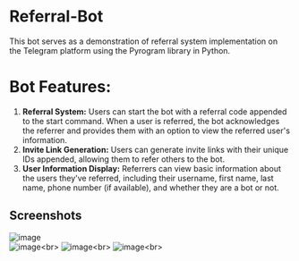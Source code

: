 # Referral-Bot
 This bot serves as a demonstration of referral system implementation on the Telegram platform using the Pyrogram library in Python.
 
# Bot Features:

1. **Referral System:** Users can start the bot with a referral code appended to the start command. When a user is referred, the bot acknowledges the referrer and provides them with an option to view the referred user's information.
2. **Invite Link Generation:** Users can generate invite links with their unique IDs appended, allowing them to refer others to the bot.
3. **User Information Display:** Referrers can view basic information about the users they've referred, including their username, first name, last name, phone number (if available), and whether they are a bot or not.

## Screenshots

![image]('https://github.com/nuhmanpk/Referral-Bot/blob/main/assets/1.jpg') <br>
![image]('https://github.com/nuhmanpk/Referral-Bot/blob/main/assets/2.jpg')<br>
![image]('https://github.com/nuhmanpk/Referral-Bot/blob/main/assets/3.jpg')<br>
![image]('https://github.com/nuhmanpk/Referral-Bot/blob/main/assets/4.jpg')<br>

